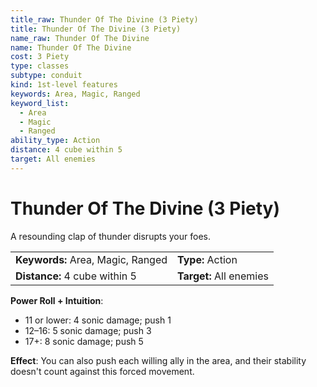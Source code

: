 ```yaml
---
title_raw: Thunder Of The Divine (3 Piety)
title: Thunder Of The Divine (3 Piety)
name_raw: Thunder Of The Divine
name: Thunder Of The Divine
cost: 3 Piety
type: classes
subtype: conduit
kind: 1st-level features
keywords: Area, Magic, Ranged
keyword_list:
  - Area
  - Magic
  - Ranged
ability_type: Action
distance: 4 cube within 5
target: All enemies
---
```


# Thunder Of The Divine (3 Piety)

A resounding clap of thunder disrupts your foes.

|                                   |                         |
| :-------------------------------- | :---------------------- |
| **Keywords:** Area, Magic, Ranged | **Type:** Action        |
| **Distance:** 4 cube within 5     | **Target:** All enemies |

**Power Roll + Intuition**:

- 11 or lower: 4 sonic damage; push 1
- 12–16: 5 sonic damage; push 3
- 17+: 8 sonic damage; push 5

**Effect**: You can also push each willing ally in the area, and their stability doesn't count against this forced movement.
